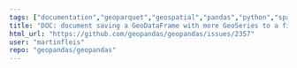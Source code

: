 ```yaml
---
tags: ["documentation","geoparquet","geospatial","pandas","python","spatial"]
title: "DOC: document saving a GeoDataFrame with more GeoSeries to a file"
html_url: "https://github.com/geopandas/geopandas/issues/2357"
user: "martinfleis"
repo: "geopandas/geopandas"
---
```


